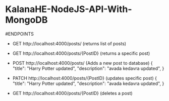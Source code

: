 # KalanaHE-NodeJS-API-With-MongoDB

#ENDPOINTS
  - GET http://localhost:4000/posts/   (returns list of posts)
  - GET http://localhost:4000/posts/{PostID}   (returns a specific post)
  - POST http://localhost:4000/posts/   (Adds a new post to database) 
    {
        "title": "Harry Potter updated",
        "description": "avada kedavra updated",
    }
    
  - PATCH  http://localhost:4000/posts/{PostID}  (updates specific post)
     {
        "title": "Harry Potter updated",
        "description": "avada kedavra updated",
    }
    
  - GET http://localhost:4000/posts/{PostID}   (deletes a post)
